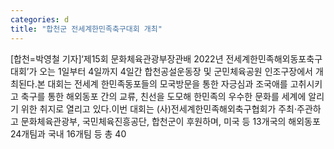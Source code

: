 ```yaml
---
categories: d
title: "합천군 전세계한민족축구대회 개최"
---
```

[합천=박영철 기자]‘제15회 문화체육관광부장관배 2022년 전세계한민족해외동포축구대회’가 오는 1일부터 4일까지 4일간 합천공설운동장 및 군민체육공원 인조구장에서 개최된다.본 대회는 전세계 한민족동포들의 모국방문을 통한 자긍심과 조국애를 고취시키고 축구를 통한 해외동포 간의 교류, 친선을 도모해 한민족의 우수한 문화를 세계에 알리기 위한 취지로 열리고 있다.이번 대회는 (사)전세계한민족해외축구협회가 주최·주관하고 문화체육관광부, 국민체육진흥공단, 합천군이 후원하며, 미국 등 13개국의 해외동포 24개팀과 국내 16개팀 등 총 40
